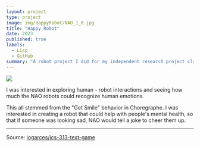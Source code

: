 ```yaml
---
layout: project
type: project
image: img/HappyRobot/NAO_1_0.jpg
title: "Happy Robot"
date: 2023
published: true
labels:
  - Lisp
  - GitHub
summary: "A robot project I did for my independent research project class."
---
```


<img class="img-fluid" src="..img/HappyRobot/NAO_1_0.jpg">

I was interested in exploring human - robot interactions and seeing how much the NAO robots could recognize human emotions. 

This all stemmed from the "Get Smile" behavior in Choregraphe. I was interested in creating a robot that could help with people's mental health, so that if someone was looking sad, NAO would tell a joke to cheer them up.
</pre>

<hr>

Source: <a href="[https://github.com/ICSatKCC/KCC-Robot-Projects/tree/main/Spring23/Sam]"><i class="large github icon "></i>jogarces/ics-313-text-game</a>
